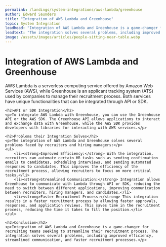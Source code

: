 ```yaml
---
permalink: /landings/system-integrations/aws-lambda/greenhouse
author: Edward Saunders
title: "Integration of AWS Lambda and Greenhouse"
topic: System Integration
leadhead: "Integration of AWS Lambda and Greenhouse is a game-changer for recruiting teams seeking to streamline their recruitment process"
leadtext: "The integration solves several problems, including improved efficiency, streamlined communication, and faster recruitment processes."
image: /assets/images/articles/people-sitting-near-table.webp
---
```

<div class="arttext">	<h1>Integration of AWS Lambda and Greenhouse</h1>
	<p>AWS Lambda is a serverless computing service offered by Amazon Web Services (AWS), while Greenhouse is an applicant tracking system (ATS) used by companies to manage their recruitment process. Both services have unique functionalities that can be integrated through API or SDK.</p>

	<h2>API or SDK Integration</h2>
	<p>To integrate AWS Lambda with Greenhouse, you can use the Greenhouse API or the AWS SDK. The Greenhouse API allows applications to interact and exchange data with Greenhouse, while the AWS SDK provides developers with libraries for interacting with AWS services.</p>

	<h2>Problems their Integration Solves</h2>
	<p>The integration of AWS Lambda and Greenhouse solves several problems faced by recruiters and hiring managers:</p>
	<ul>
		<li><strong>Improved Efficiency:</strong> With the integration, recruiters can automate certain HR tasks such as sending confirmation emails to candidates, scheduling interviews, and sending automated responses to candidates. This improves the efficiency of the recruitment process, allowing recruiters to focus on more critical tasks.</li>
		<li><strong>Streamlined Communication:</strong> Integration allows Greenhouse to communicate with Lambda through API or SDK, reducing the need to switch between different applications, improving communication between recruiters, hiring managers, and candidates.</li>
		<li><strong>Faster Recruitment Process:</strong> This integration results in a faster recruitment process by allowing faster approvals, responses, and application reviews. This saves time in the recruitment process, reducing the time it takes to fill the position.</li>
	</ul>

	<h2>Conclusion</h2>
	<p>Integration of AWS Lambda and Greenhouse is a game-changer for recruiting teams seeking to streamline their recruitment process. The integration solves several problems, including improved efficiency, streamlined communication, and faster recruitment processes.</p>
</div>